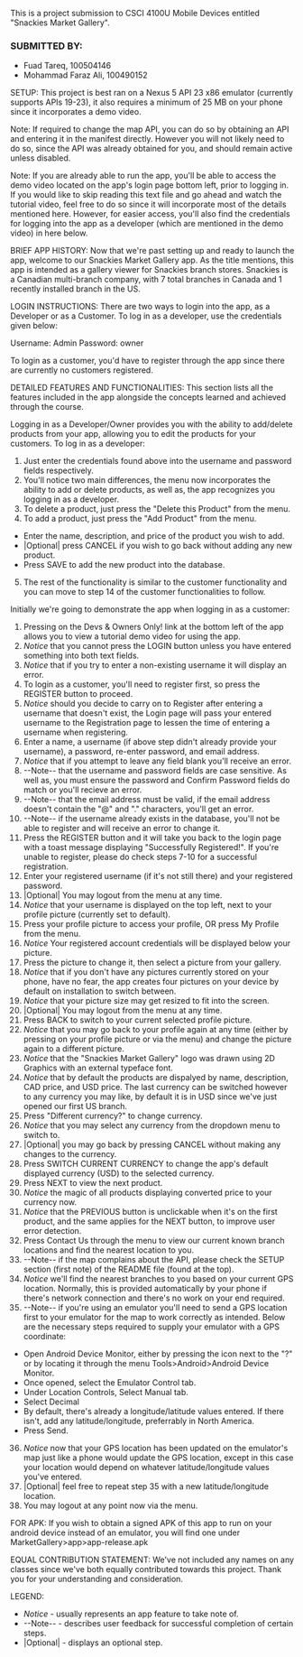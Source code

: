 This is a project submission to CSCI 4100U Mobile Devices entitled "Snackies Market Gallery".

### SUBMITTED BY:
- Fuad Tareq, 100504146
- Mohammad Faraz Ali, 100490152



SETUP:
This project is best ran on a Nexus 5 API 23 x86 emulator (currently supports APIs 19-23), it also requires a minimum of 25 MB on your phone since it incorporates a demo video.

Note: If required to change the map API, you can do so by obtaining an API and entering it in the manifest directly. However you will not likely need to do so, since the API was already obtained for you, and should remain active unless disabled.

Note: If you are already able to run the app, you'll be able to access the demo video located on the app's login page bottom left, prior to logging in. If you would like to skip reading this text file and go ahead and watch the tutorial video, feel free to do so since it will incorporate most of the details mentioned here. However, for easier access, you'll also find the credentials for logging into the app as a developer (which are mentioned in the demo video) in here below.



BRIEF APP HISTORY:
Now that we're past setting up and ready to launch the app, welcome to our Snackies Market Gallery app. As the title mentions, this app is intended as a gallery viewer for Snackies branch stores. Snackies is a Canadian multi-branch company, with 7 total branches in Canada and 1 recently installed branch in the US.



LOGIN INSTRUCTIONS:
There are two ways to login into the app, as a Developer or as a Customer. To log in as a developer, use the credentials given below:

Username: Admin
Password: owner

To login as a customer, you'd have to register through the app since there are currently no customers registered.



DETAILED FEATURES AND FUNCTIONALITIES:
This section lists all the features included in the app alongside the concepts learned and achieved through the course.

Logging in as a Developer/Owner provides you with the ability to add/delete products from your app, allowing you to edit the products for your customers. To log in as a developer:

1. Just enter the credentials found above into the username and password fields respectively.
2. You'll notice two main differences, the menu now incorporates the ability to add or delete products, as well as, the app recognizes you logging in as a developer.
3. To delete a product, just press the "Delete this Product" from the menu.
4. To add a product, just press the "Add Product" from the menu.
  - Enter the name, description, and price of the product you wish to add.
  - |Optional| press CANCEL if you wish to go back without adding any new product.
  - Press SAVE to add the new product into the database.
5. The rest of the functionality is similar to the customer functionality and you can move to step 14 of the customer functionalities to follow.

Initially we're going to demonstrate the app when logging in as a customer:

1. Pressing on the Devs & Owners Only! link at the bottom left of the app allows you to view a tutorial demo video for using the app.
2. *Notice* that you cannot press the LOGIN button unless you have entered something into both text fields.
3. *Notice* that if you try to enter a non-existing username it will display an error.
4. To login as a customer, you'll need to register first, so press the REGISTER button to proceed.
5. *Notice* should you decide to carry on to Register after entering a username that doesn't exist, the Login page will pass your entered username to the Registration page to lessen the time of entering a username when registering.
6. Enter a name, a username (if above step didn't already provide your username), a password, re-enter password, and email address.
7. *Notice* that if you attempt to leave any field blank you'll receive an error.
8. --Note-- that the username and password fields are case sensitive. As well as, you must ensure the password and Confirm Password fields do match or you'll recieve an error.
9. --Note-- that the email address must be valid, if the email address doesn't contain the "@" and "." characters, you'll get an error.
10. --Note-- if the username already exists in the database, you'll not be able to register and will receive an error to change it.
11. Press the REGISTER button and it will take you back to the login page with a toast message displaying "Successfully Registered!". If you're unable to register, please do check steps 7-10 for a successful registration.
12. Enter your registered username (if it's not still there) and your registered password.
13. |Optional| You may logout from the menu at any time.
14. *Notice* that your username is displayed on the top left, next to your profile picture (currently set to default).
15. Press your profile picture to access your profile, OR press My Profile from the menu.
16. *Notice* Your registered account credentials will be displayed below your picture.
17. Press the picture to change it, then select a picture from your gallery.
18. *Notice* that if you don't have any pictures currently stored on your phone, have no fear, the app creates four pictures on your device by default on installation to switch between.
19. *Notice* that your picture size may get resized to fit into the screen.
20. |Optional| You may logout from the menu at any time.
21. Press BACK to switch to your current selected profile picture.
22. *Notice* that you may go back to your profile again at any time (either by pressing on your profile picture or via the menu) and change the picture again to a different picture.
23. *Notice* that the "Snackies Market Gallery" logo was drawn using 2D Graphics with an external typeface font.
24. *Notice* that by default the products are dispalyed by name, description, CAD price, and USD price. The last currency can be switched however to any currency you may like, by default it is in USD since we've just opened our first US branch.
25. Press "Different currency?" to change currency.
26. *Notice* that you may select any currency from the dropdown menu to switch to.
27. |Optional| you may go back by pressing CANCEL without making any changes to the currency.
28. Press SWITCH CURRENT CURRENCY to change the app's default displayed currency (USD) to the selected currency.
29. Press NEXT to view the next product.
30. *Notice* the magic of all products displaying converted price to your currency now.
31. *Notice* that the PREVIOUS button is unclickable when it's on the first product, and the same applies for the NEXT button, to improve user error detection.
32. Press Contact Us through the menu to view our current known branch locations and find the nearest location to you.
33. --Note-- if the map complains about the API, please check the SETUP section (first note) of the README file (found at the top).
34. *Notice* we'll find the nearest branches to you based on your current GPS location. Normally, this is provided automatically by your phone if there's network connection and there's no work on your end required.
35. --Note-- if you're using an emulator you'll need to send a GPS location first to your emulator for the map to work correctly as intended. Below are the necessary steps required to supply your emulator with a GPS coordinate:
  - Open Android Device Monitor, either by pressing the icon next to the "?" or by locating it through the menu Tools>Android>Android Device Monitor.
  - Once opened, select the Emulator Control tab.
  - Under Location Controls, Select Manual tab.
  - Select Decimal
  - By default, there's already a longitude/latitude values entered. If there isn't, add any latitude/longitude, preferrably in North America.
  - Press Send.
36. *Notice* now that your GPS location has been updated on the emulator's map just like a phone would update the GPS location, except in this case your location would depend on whatever latitude/longitude values you've entered.
37. |Optional| feel free to repeat step 35 with a new latitude/longitude location.
38. You may logout at any point now via the menu.

FOR APK:
If you wish to obtain a signed APK of this app to run on your android device instead of an emulator, you will find one under MarketGallery>app>app-release.apk


EQUAL CONTRIBUTION STATEMENT:
We've not included any names on any classes since we've both equally contributed towards this project. Thank you for your understanding and consideration.





LEGEND:
- *Notice* - usually represents an app feature to take note of.
- --Note-- - describes user feedback for successful completion of certain steps.
- |Optional| - displays an optional step.
